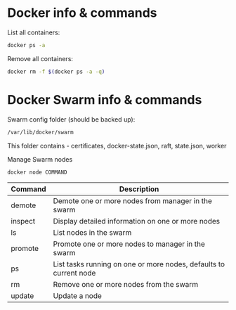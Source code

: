 # Docker info & commands

List all containers:
```Bash
docker ps -a
```

Remove all containers:
```Bash
docker rm -f $(docker ps -a -q)
```

# Docker Swarm info & commands

Swarm config folder (should be backed up):

```Bash
/var/lib/docker/swarm
```

This folder contains - certificates, docker-state.json, raft, state.json, worker

Manage Swarm nodes

```Bash
docker node COMMAND
```

|Command|Description|
|---|---|
|demote|      Demote one or more nodes from manager in the swarm|
|inspect|    Display detailed information on one or more nodes|
|ls|          List nodes in the swarm|
|promote|     Promote one or more nodes to manager in the swarm|
|ps|          List tasks running on one or more nodes, defaults to current node|
|rm|          Remove one or more nodes from the swarm|
|update|      Update a node|
